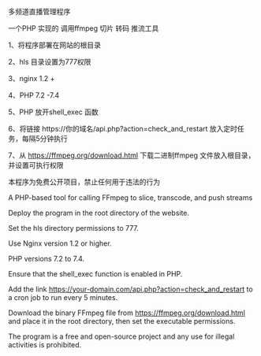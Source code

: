 多频道直播管理程序

一个PHP 实现的 调用ffmpeg 切片 转码 推流工具

1、将程序部署在网站的根目录

2、hls 目录设置为777权限

3、nginx 1.2 +

4、PHP 7.2 -7.4

5、PHP 放开shell_exec 函数

6、将链接 https://你的域名/api.php?action=check_and_restart 放入定时任务，每隔5分钟执行

7、从 https://ffmpeg.org/download.html 下载二进制ffmpeg 文件放入根目录，并设置可执行权限

本程序为免费公开项目，禁止任何用于违法的行为


A PHP-based tool for calling FFmpeg to slice, transcode, and push streams

Deploy the program in the root directory of the website.

Set the hls directory permissions to 777.

Use Nginx version 1.2 or higher.

PHP versions 7.2 to 7.4.

Ensure that the shell_exec function is enabled in PHP.

Add the link https://your-domain.com/api.php?action=check_and_restart to a cron job to run every 5 minutes.

Download the binary FFmpeg file from https://ffmpeg.org/download.html and place it in the root directory, then set the executable permissions.

The program is a free and open-source project and any use for illegal activities is prohibited.






